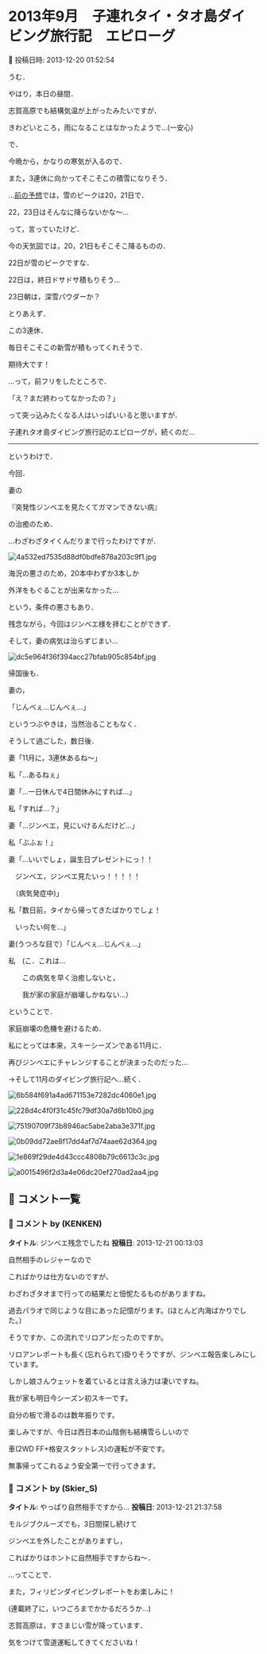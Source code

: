 # 2013年9月　子連れタイ・タオ島ダイビング旅行記　エピローグ

📅 投稿日時: 2013-12-20 01:52:54

うむ．


やはり，本日の昼間．


志賀高原でも結構気温が上がったみたいですが．


きわどいところ，雨になることはなかったようで…(一安心)





で．


今晩から，かなりの寒気が入るので．


また，3連休に向かってそこそこの積雪になりそう．


…[前の予想](e4dbc13a60adee9d40fc3822d725ecc29.md)では，雪のピークは20，21日で．


22，23日はそんなに降らないかな～…


って，言っていたけど．





今の天気図では，20，21日もそこそこ降るものの．


22日が雪のピークですな．


22日は，終日ドサドサ積もりそう…


23日朝は，深雪パウダーか？





とりあえず．


この3連休．


毎日そこそこの新雪が積もってくれそうで．


期待大です！





…って，前フリをしたところで．


「え？まだ終わってなかったの？」


って突っ込みたくなる人はいっぱいいると思いますが．





子連れタオ島ダイビング旅行記のエピローグが，続くのだ…


---





というわけで．


今回．





妻の


『突発性ジンベエを見たくてガマンできない病』


の治癒のため．


…わざわざタイくんだりまで行ったわけですが．




![4a532ed7535d88df0bdfe878a203c9f1.jpg](images/4a532ed7535d88df0bdfe878a203c9f1.jpg)







海況の悪さのため，20本中わずか3本しか


外洋をもぐることが出来なかった…


という，条件の悪さもあり．


残念ながら，今回はジンベエ様を拝むことができず．





そして，妻の病気は治らずじまい…




![dc5e964f36f394acc27bfab905c854bf.jpg](images/dc5e964f36f394acc27bfab905c854bf.jpg)







帰国後も．


妻の，


「じんべぇ…じんべぇ…」


というつぶやきは，当然治ることもなく．





そうして過ごした，数日後．





妻「11月に，3連休あるね～」





私「…あるねぇ」





妻「…一日休んで4日間休みにすれば…」





私「すれば…？」





妻「…ジンベエ，見にいけるんだけど…」





私「ぶふぉ！」





妻「…いいでしょ，誕生日プレゼントにっ！！


　ジンベエ，ジンベエ見たいっ！！！！！


　（病気発症中)」





私「数日前，タイから帰ってきたばかりでしょ！


　いったい何を…」





妻(うつろな目で）「じんべぇ…じんべぇ…」





私　(こ．これは…


　　この病気を早く治癒しないと，


　　我が家の家庭が崩壊しかねない…）





ということで．


家庭崩壊の危機を避けるため．


私にとっては本来，スキーシーズンである11月に．


再びジンベエにチャレンジすることが決まったのだった…





→そして11月のダイビング旅行記へ…続く．










![6b584f691a4ad671153e7282dc4060e1.jpg](images/6b584f691a4ad671153e7282dc4060e1.jpg)









![228d4c4f0f31c45fc79df30a7d6b10b0.jpg](images/228d4c4f0f31c45fc79df30a7d6b10b0.jpg)









![75190709f73b8946ac5abe2aba3e371f.jpg](images/75190709f73b8946ac5abe2aba3e371f.jpg)









![0b09dd72ae8f17dd4af7d74aae62d364.jpg](images/0b09dd72ae8f17dd4af7d74aae62d364.jpg)









![1e869f29de4d43ccc4808b79c6613c3c.jpg](images/1e869f29de4d43ccc4808b79c6613c3c.jpg)









![a0015496f2d3a4e06dc20ef270ad2aa4.jpg](images/a0015496f2d3a4e06dc20ef270ad2aa4.jpg)

## 💬 コメント一覧

### 💬 コメント by (KENKEN)
**タイトル**: ジンベエ残念でしたね
**投稿日**: 2013-12-21 00:13:03

自然相手のレジャーなので

こればかりは仕方ないのですが、

わざわざタオまで行っての結果だと忸怩たるものがありますね。

過去パラオで同じような目にあった記憶がります。(ほとんど内海ばかりでした。）

そうですか、この流れでリロアンだったのですか。

リロアンレポートも長く(忘れられて)掛りそうですが、ジンベエ報告楽しみにしています。

しかし娘さんウェットを着ているとは言え泳力は凄いですね。





我が家も明日今シーズン初スキーです。

自分の板で滑るのは数年振りです。

楽しみですが、今日は西日本の山陰側も結構雪らしいので

車(2WD FF+格安スタットレス)の運転が不安です。

無事帰ってこれるよう安全第一で行ってきます。

### 💬 コメント by (Skier_S)
**タイトル**: やっぱり自然相手ですから…
**投稿日**: 2013-12-21 21:37:58

モルジブクルーズでも，3日間探し続けて

ジンベエを外したことがありますし，

こればかりはホントに自然相手ですからね～．

…ってことで．

また，フィリピンダイビングレポートをお楽しみに！

(連載終了に，いつごろまでかかるだろうか…)



志賀高原は，すさまじい雪が降っています．

気をつけて雪道運転してきてくださいね！

